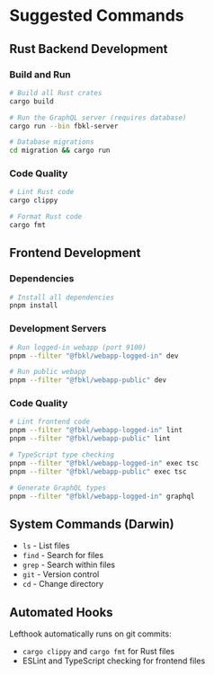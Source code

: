 # Suggested Commands

## Rust Backend Development

### Build and Run
```bash
# Build all Rust crates
cargo build

# Run the GraphQL server (requires database)
cargo run --bin fbkl-server

# Database migrations
cd migration && cargo run
```

### Code Quality
```bash
# Lint Rust code
cargo clippy

# Format Rust code
cargo fmt
```

## Frontend Development

### Dependencies
```bash
# Install all dependencies
pnpm install
```

### Development Servers
```bash
# Run logged-in webapp (port 9100)
pnpm --filter "@fbkl/webapp-logged-in" dev

# Run public webapp
pnpm --filter "@fbkl/webapp-public" dev
```

### Code Quality
```bash
# Lint frontend code
pnpm --filter "@fbkl/webapp-logged-in" lint
pnpm --filter "@fbkl/webapp-public" lint

# TypeScript type checking
pnpm --filter "@fbkl/webapp-logged-in" exec tsc
pnpm --filter "@fbkl/webapp-public" exec tsc

# Generate GraphQL types
pnpm --filter "@fbkl/webapp-logged-in" graphql
```

## System Commands (Darwin)
- `ls` - List files
- `find` - Search for files
- `grep` - Search within files
- `git` - Version control
- `cd` - Change directory

## Automated Hooks
Lefthook automatically runs on git commits:
- `cargo clippy` and `cargo fmt` for Rust files
- ESLint and TypeScript checking for frontend files
